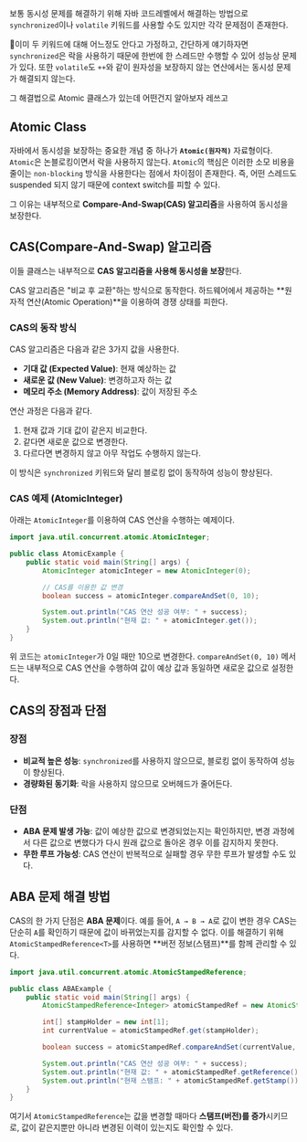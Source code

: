 보통 동시성 문제를 해결하기 위해 자바 코드레벨에서 해결하는 방법으로 `synchronized`이나 `volatile` 키워드를 사용할 수도 있지만 각각 문제점이 존재한다.

이미 두 키워드에 대해 어느정도 안다고 가정하고, 간단하게 얘기하자면 `synchronized`은 락을 사용하기 때문에 한번에 한 스레드만 수행할 수 있어 성능상 문제가 있다.
또한 `volatile`도 `++`와 같이 원자성을 보장하지 않는 연산에서는 동시성 문제가 해결되지 않는다.

그 해결법으로 Atomic 클래스가 있는데 어떤건지 알아보자 레쓰고
  

## Atomic Class
자바에서 동시성을 보장하는 중요한 개념 중 하나가 **`Atomic(원자적)`** 자료형이다. 
`Atomic`은 논블로킹이면서 락을 사용하지 않는다. 
`Atomic`의 핵심은 이러한 소모 비용을 줄이는 `non-blocking` 방식을 사용한다는 점에서 차이점이 존재한다. 즉, 어떤 스레드도 suspended 되지 않기 때문에 context switch를 피할 수 있다.

그 이유는  내부적으로 **Compare-And-Swap(CAS) 알고리즘**을 사용하여 동시성을 보장한다.


## CAS(Compare-And-Swap) 알고리즘
이들 클래스는 내부적으로 **CAS 알고리즘을 사용해 동시성을 보장**한다.

CAS 알고리즘은 "비교 후 교환"하는 방식으로 동작한다. 하드웨어에서 제공하는 **원자적 연산(Atomic Operation)**을 이용하여 경쟁 상태를 피한다.

### CAS의 동작 방식
CAS 알고리즘은 다음과 같은 3가지 값을 사용한다.

- **기대 값 (Expected Value)**: 현재 예상하는 값
- **새로운 값 (New Value)**: 변경하고자 하는 값
- **메모리 주소 (Memory Address)**: 값이 저장된 주소

연산 과정은 다음과 같다.
1. 현재 값과 기대 값이 같은지 비교한다.
2. 같다면 새로운 값으로 변경한다.
3. 다르다면 변경하지 않고 아무 작업도 수행하지 않는다.

이 방식은 `synchronized` 키워드와 달리 블로킹 없이 동작하여 성능이 향상된다.


### CAS 예제 (AtomicInteger)
아래는 `AtomicInteger`를 이용하여 CAS 연산을 수행하는 예제이다.

```java
import java.util.concurrent.atomic.AtomicInteger;

public class AtomicExample {
    public static void main(String[] args) {
        AtomicInteger atomicInteger = new AtomicInteger(0);

        // CAS를 이용한 값 변경
        boolean success = atomicInteger.compareAndSet(0, 10);

        System.out.println("CAS 연산 성공 여부: " + success);
        System.out.println("현재 값: " + atomicInteger.get());
    }
}
```

위 코드는 `atomicInteger`가 0일 때만 10으로 변경한다. `compareAndSet(0, 10)` 메서드는 내부적으로 CAS 연산을 수행하여 값이 예상 값과 동일하면 새로운 값으로 설정한다.


## CAS의 장점과 단점

### 장점
- **비교적 높은 성능**: `synchronized`를 사용하지 않으므로, 블로킹 없이 동작하여 성능이 향상된다.
- **경량화된 동기화**: 락을 사용하지 않으므로 오버헤드가 줄어든다.

### 단점
- **ABA 문제 발생 가능**: 값이 예상한 값으로 변경되었는지는 확인하지만, 변경 과정에서 다른 값으로 변했다가 다시 원래 값으로 돌아온 경우 이를 감지하지 못한다.
- **무한 루프 가능성**: CAS 연산이 반복적으로 실패할 경우 무한 루프가 발생할 수도 있다.

## ABA 문제 해결 방법
CAS의 한 가지 단점은 **ABA 문제**이다. 예를 들어, `A → B → A`로 값이 변한 경우 CAS는 단순히 `A`를 확인하기 때문에 값이 바뀌었는지를 감지할 수 없다. 이를 해결하기 위해 `AtomicStampedReference<T>`를 사용하면 **버전 정보(스탬프)**를 함께 관리할 수 있다.

```java
import java.util.concurrent.atomic.AtomicStampedReference;

public class ABAExample {
    public static void main(String[] args) {
        AtomicStampedReference<Integer> atomicStampedRef = new AtomicStampedReference<>(100, 1);

        int[] stampHolder = new int[1];
        int currentValue = atomicStampedRef.get(stampHolder);

        boolean success = atomicStampedRef.compareAndSet(currentValue, 200, stampHolder[0], stampHolder[0] + 1);

        System.out.println("CAS 연산 성공 여부: " + success);
        System.out.println("현재 값: " + atomicStampedRef.getReference());
        System.out.println("현재 스탬프: " + atomicStampedRef.getStamp());
    }
}
```
여기서 `AtomicStampedReference`는 값을 변경할 때마다 **스탬프(버전)를 증가**시키므로, 값이 같은지뿐만 아니라 변경된 이력이 있는지도 확인할 수 있다.

